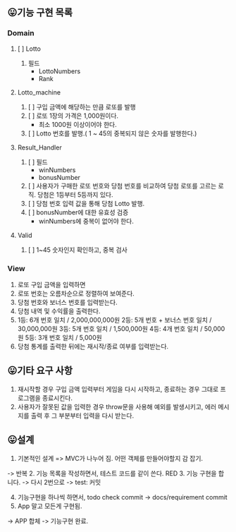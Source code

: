 ## 😛기능 구현 목록

### Domain

1. [ ] Lotto

   1. 필드
      - LottoNumbers
      - Rank

2. Lotto_machine

   1. [ ] 구입 금액에 해당하는 만큼 로또를 발행
   2. [ ] 로또 1장의 가격은 1,000원이다.
      - 최소 1000원 이상이어야 한다.
   3. [ ] Lotto 번호를 발행.( 1 ~ 45의 중복되지 않은 숫자를 발행한다.)

3. Result_Handler

   1. [ ] 필드
      - winNumbers
      - bonusNumber
   2. [ ] 사용자가 구매한 로또 번호와 당첨 번호를 비교하여 당첨 로또를 고르는 로직. 당첨은 1등부터 5등까지 있다.
   3. [ ] 당첨 번호 입력 값을 통해 당첨 Lotto 발행.
   4. [ ] bonusNumber에 대한 유효성 검증
      - winNumbers에 중복이 없어야 한다.

4. Valid
   1. [ ] 1~45 숫자인지 확인하고, 중복 검사

### View

1.  로또 구입 금액을 입력하면
2.  로또 번호는 오름차순으로 정렬하여 보여준다.
3.  당첨 번호와 보너스 번호를 입력받는다.
4.  당첨 내역 및 수익률을 출력한다.
5.  1등: 6개 번호 일치 / 2,000,000,000원
    2등: 5개 번호 + 보너스 번호 일치 / 30,000,000원
    3등: 5개 번호 일치 / 1,500,000원
    4등: 4개 번호 일치 / 50,000원
    5등: 3개 번호 일치 / 5,000원
6.  당첨 통계를 출력한 뒤에는 재시작/종료 여부를 입력받는다.

## 😛기타 요구 사항

1. 재시작할 경우 구입 금액 입력부터 게임을 다시 시작하고, 종료하는 경우 그대로 프로그램을 종료시킨다.
2. 사용자가 잘못된 값을 입력한 경우 throw문을 사용해 예외를 발생시키고, 에러 메시지를 출력 후 그 부분부터 입력을 다시 받는다.

## 😛설계

1. 기본적인 설계 => MVC가 나누어 짐. 어떤 객체를 만들어야할지 감 잡기.

-> 반복 2. 기능 목록을 작성하면서, 테스트 코드를 같이 쓴다. RED 3. 기능 구현을 합니다.
-> 다시 2번으로 -> test: 커밋

4. 기능구현을 하나씩 하면서, todo check commit -> docs/requirement commit
5. App 말고 모든게 구현됨.

-> APP 합체 -> 기능구현 완료.
